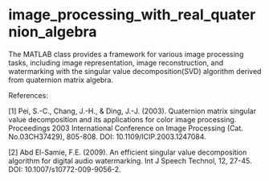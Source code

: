 # image_processing_with_real_quaternion_algebra
The MATLAB class provides a framework for various image processing tasks, including image representation, image reconstruction, and watermarking with the singular value decomposition(SVD) algorithm derived from quaternion matrix algebra.

References:

[1] Pei, S.-C., Chang, J.-H., & Ding, J.-J. (2003). Quaternion matrix singular value decomposition and its applications for color image processing. Proceedings 2003 International Conference on Image Processing (Cat. No.03CH37429), 805-808. DOI: 10.1109/ICIP.2003.1247084.

[2] Abd El-Samie, F.E. (2009). An efficient singular value decomposition algorithm for digital audio watermarking. Int J Speech Technol, 12, 27-45. DOI: 10.1007/s10772-009-9056-2.

